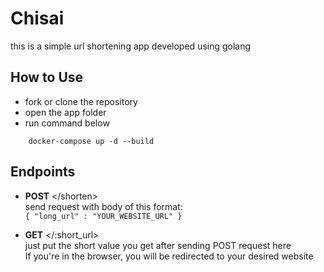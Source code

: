 # Chisai
 this is a simple url shortening app developed using golang

## How to Use
- fork or clone the repository
- open the app folder 
- run command below

```
    docker-compose up -d --build
```

 ## Endpoints

-  **POST** \</shorten\> <br/>
        send request with body of this format:<br/>
        ```
            {
             "long_url" : "YOUR_WEBSITE_URL"
            }
        ```
 
- **GET** \</:short_url\><br/>
    just put the short value you get after sending POST request here<br/>
    If you're in the browser, you will be redirected to your desired website

